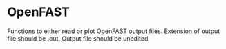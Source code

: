 # OpenFAST
Functions to either read or plot OpenFAST output files.
Extension of output file should be .out.
Output file should be unedited.
